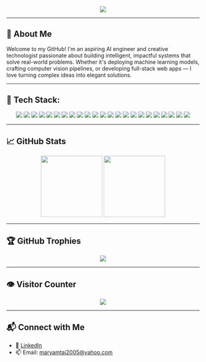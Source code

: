 <!-- README.md -->

<!-- 🧠 Animated Typing Header -->
<p align="center">
  <a href="https://github.com/Tajhoonmain">
    <img src="https://readme-typing-svg.herokuapp.com?font=Fira+Code&pause=1000&color=FF5F5F&center=true&vCenter=true&width=440&lines=Hi+there%2C+I'm+Maryam+Taj!;AI+Engineer+%7C+ML+%7C+CV+%7C+NLP+%7C+Full-Stack+Builder;Code+with+clarity%2C+solve+with+purpose" />
  </a>
</p>

---

## 👋 About Me

Welcome to my GitHub! I'm an aspiring AI engineer and creative technologist passionate about building intelligent, impactful systems that solve real-world problems. Whether it's deploying machine learning models, crafting computer vision pipelines, or developing full-stack web apps — I love turning complex ideas into elegant solutions.

---

## 💼 Tech Stack:

<p align="center">
  <img src="https://img.shields.io/badge/Python-3670A0?style=for-the-badge&logo=python&logoColor=ffdd54"/>
  <img src="https://img.shields.io/badge/C++-00599C?style=for-the-badge&logo=c%2B%2B&logoColor=white"/>
  <img src="https://img.shields.io/badge/Java-ED8B00?style=for-the-badge&logo=java&logoColor=white"/>
  <img src="https://img.shields.io/badge/SQL-003B57?style=for-the-badge&logo=mysql&logoColor=white"/>
  <img src="https://img.shields.io/badge/Flask-000000?style=for-the-badge&logo=flask&logoColor=white"/>
  <img src="https://img.shields.io/badge/Streamlit-FF4B4B?style=for-the-badge&logo=streamlit&logoColor=white"/>
  <img src="https://img.shields.io/badge/OpenCV-27338e?style=for-the-badge&logo=opencv&logoColor=white"/>
  <img src="https://img.shields.io/badge/YOLOv4-FF4088?style=for-the-badge&logo=tensorflow&logoColor=white"/>
  <img src="https://img.shields.io/badge/PyTorch-EE4C2C?style=for-the-badge&logo=pytorch&logoColor=white"/>
  <img src="https://img.shields.io/badge/TensorFlow-FF6F00?style=for-the-badge&logo=tensorflow&logoColor=white"/>
  <img src="https://img.shields.io/badge/Unity-000000?style=for-the-badge&logo=unity&logoColor=white"/>
  <img src="https://img.shields.io/badge/MobileNetV2-0081CB?style=for-the-badge&logo=tensorflow&logoColor=white"/>
  <img src="https://img.shields.io/badge/Angular-DD0031?style=for-the-badge&logo=angular&logoColor=white"/>
  <img src="https://img.shields.io/badge/Git-F05032?style=for-the-badge&logo=git&logoColor=white"/>
  <img src="https://img.shields.io/badge/GCP-4285F4?style=for-the-badge&logo=googlecloud&logoColor=white"/>
  <img src="https://img.shields.io/badge/OAuth2-5E5C5C?style=for-the-badge&logo=oauth&logoColor=white"/>
  <img src="https://img.shields.io/badge/Jira-0052CC?style=for-the-badge&logo=jira&logoColor=white"/>
  <img src="https://img.shields.io/badge/MySQL-005C84?style=for-the-badge&logo=mysql&logoColor=white"/>
  <img src="https://img.shields.io/badge/SQLite-003B57?style=for-the-badge&logo=sqlite&logoColor=white"/>
  <img src="https://img.shields.io/badge/Docker-2496ED?style=for-the-badge&logo=docker&logoColor=white"/>
  <img src="https://img.shields.io/badge/Kubernetes-326CE5?style=for-the-badge&logo=kubernetes&logoColor=white"/>
  <img src="https://img.shields.io/badge/Adobe%20Photoshop-31A8FF?style=for-the-badge&logo=adobephotoshop&logoColor=white"/>
  <img src="https://img.shields.io/badge/Adobe%20Illustrator-FF9A00?style=for-the-badge&logo=adobeillustrator&logoColor=white"/>
</p>

---

## 📈 GitHub Stats

<p align="center">
  <img src="https://github-readme-stats.vercel.app/api?username=Tajhoonmain&show_icons=true&theme=tokyonight" height="160" />
  <img src="https://github-readme-stats.vercel.app/api/top-langs/?username=Tajhoonmain&layout=compact&theme=tokyonight" height="160"/>
</p>

---

## 🏆 GitHub Trophies

<p align="center">
  <img src="https://github-profile-trophy.vercel.app/?username=Tajhoonmain&theme=monokai&margin-w=10&row=1"/>
</p>

---

## 👁️ Visitor Counter

<p align="center">
  <img src="https://komarev.com/ghpvc/?username=Tajhoonmain&label=Profile+Views&color=blue&style=flat"/>
</p>

---

## 📬 Connect with Me

- 🔗 [LinkedIn](https://www.linkedin.com/in/maryam--taj/)
- 📫 Email: maryamtaj2005@yahoo.com


